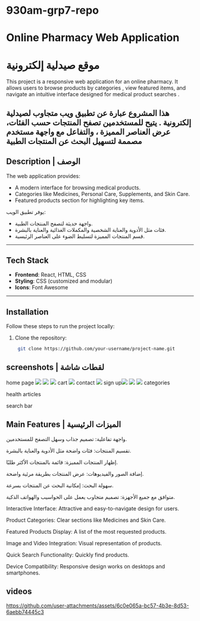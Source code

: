 # 930am-grp7-repo
# Online Pharmacy Web Application
# موقع صيدلية إلكترونية

This project is a responsive web application for an online pharmacy.
It allows users to browse products by categories , view featured items, and navigate an intuitive interface designed for medical product searches .

هذا المشروع عبارة عن تطبيق ويب متجاوب لصيدلية إلكترونية .
يتيح للمستخدمين تصفح المنتجات حسب الفئات، عرض العناصر المميزة ، والتفاعل مع واجهة مستخدم مصممة لتسهيل البحث عن المنتجات الطبية
---

## Description | الوصف

The web application provides:
- A modern interface for browsing medical products.
- Categories like Medicines, Personal Care, Supplements, and Skin Care.
- Featured products section for highlighting key items.
  


يوفر تطبيق الويب:
- واجهة حديثة لتصفح المنتجات الطبية.
- فئات مثل الأدوية والعناية الشخصية والمكملات الغذائية والعناية بالبشرة.
- قسم المنتجات المميزة لتسليط الضوء على العناصر الرئيسية.
---

## Tech Stack

- **Frontend**: React, HTML, CSS
- **Styling**: CSS (customized and modular)
- **Icons**: Font Awesome

---

## Installation 

Follow these steps to run the project locally:

1. Clone the repository:
   ```bash
    git clone https://github.com/your-username/project-name.git
   
## screenshots | لقطات شاشة
home page <img src="https://github.com/user-attachments/assets/7b01a36d-0443-4e8f-a7e5-ff7cf8aa4ded">
           <img src="https://github.com/user-attachments/assets/4195212b-5b7a-4b5c-8b01-58bc1a7c1ca3">
           <img src="https://github.com/user-attachments/assets/b3426c4b-80b2-4b97-96c3-9dd7f57f890d">
cart <img src="https://github.com/user-attachments/assets/77d1fe7e-aba2-4f69-95bd-44f677bebcc5">
contact <img src="https://github.com/user-attachments/assets/9bf66421-779a-4552-95eb-be4b4c085153">
sign up<img src="https://github.com/user-attachments/assets/f51a96ad-41b0-4b5b-80b1-99a2ee4e3157">
       <img src="https://github.com/user-attachments/assets/e0e6404d-0625-4a2b-afcf-019999d35911">
       <img src="https://github.com/user-attachments/assets/fb982658-a119-4386-9f6d-5cd1b5ff6c84">
categories

health articles

search bar

## Main Features | الميزات الرئيسية

واجهة تفاعلية: تصميم جذاب وسهل التصفح للمستخدمين.

تقسيم المنتجات: فئات واضحة مثل الأدوية والعناية بالبشرة.

إظهار المنتجات المميزة: قائمة بالمنتجات الأكثر طلبًا.

إضافة الصور والفيديوهات: عرض المنتجات بطريقة مرئية واضحة.

سهولة البحث: إمكانية البحث عن المنتجات بسرعة.

متوافق مع جميع الأجهزة: تصميم متجاوب يعمل على الحواسيب والهواتف الذكية.

Interactive Interface: Attractive and easy-to-navigate design for users.

Product Categories: Clear sections like Medicines and Skin Care.

Featured Products Display: A list of the most requested products.

Image and Video Integration: Visual representation of products.

Quick Search Functionality: Quickly find products.

Device Compatibility: Responsive design works on desktops and smartphones.

## videos 
https://github.com/user-attachments/assets/6c0e065a-bc57-4b3e-8d53-6aebb74445c3


